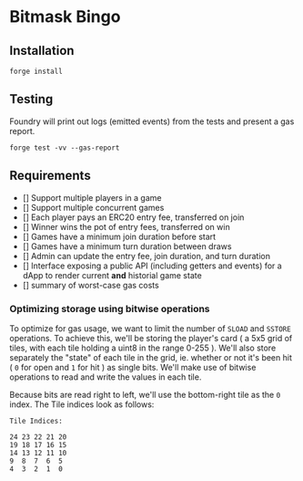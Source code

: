 # Bitmask Bingo

## Installation

`forge install`

## Testing

Foundry will print out logs (emitted events) from the tests and present a gas report.

`forge test -vv --gas-report`

## Requirements

-   [] Support multiple players in a game
-   [] Support multiple concurrent games
-   [] Each player pays an ERC20 entry fee, transferred on join
-   [] Winner wins the pot of entry fees, transferred on win
-   [] Games have a minimum join duration before start
-   [] Games have a minimum turn duration between draws
-   [] Admin can update the entry fee, join duration, and turn duration
-   [] Interface exposing a public API (including getters and events) for a dApp to render current **and** historial game state
-   [] summary of worst-case gas costs

### Optimizing storage using bitwise operations

To optimize for gas usage, we want to limit the number of `SLOAD` and `SSTORE` operations. To achieve this, we'll be storing the player's card ( a 5x5 grid of tiles, with each tile holding a uint8 in the range 0-255 ). We'll also store separately the "state" of each tile in the grid, ie. whether or not it's been hit ( `0` for open and `1` for hit ) as single bits. We'll make use of bitwise operations to read and write the values in each tile.

Because bits are read right to left, we'll use the bottom-right tile as the `0` index. The Tile indices look as follows:

```
Tile Indices:

24 23 22 21 20
19 18 17 16 15
14 13 12 11 10
9  8  7  6  5
4  3  2  1  0

```
